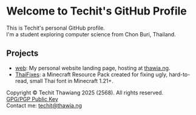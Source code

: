 # Welcome to Techit's GitHub Profile
This is Techit's personal GitHub profile.  
I'm a student exploring computer science from Chon Buri, Thailand.  

## Projects
- [web](https://github.com/TechitWinner/web): My personal website landing page, hosting at [thawia.ng](https://thawia.ng/).
- [ThaiFixes](https://github.com/TechitWinner/mc-thaifixes): a Minecraft Resource Pack created for fixing ugly, hard-to-read, small Thai font in Minecraft 1.21+.
 
Copyright © Techit Thawiang 2025 (2568). All rights reserved.  
[GPG/PGP Public Key](https://thawia.ng/portal/f/Techit%20Thawiang_0xE649CED321557334_public.asc)  
Contact me: techit@thawia.ng
